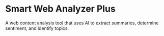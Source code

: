 
# Smart Web Analyzer Plus
A web content analysis tool that uses AI to extract summaries, determine sentiment, and identify topics.
